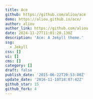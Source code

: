 ```yaml
---
title: Ace
github: https://github.com/aliou/ace
demo: https://aliou.github.io/ace/
author: aliou
author_link: https://github.com/aliou
date: 2024-11-27T11:01:28.130Z
description: 'Ace: A Jekyll theme.'
ssg:
  - Jekyll
css: []
ui: []
cms: []
category: []
draft: false
publish_date: '2015-06-22T20:53:00Z'
update_date: '2016-11-10T18:07:42Z'
github_star: 15
github_fork: 4
---
```

